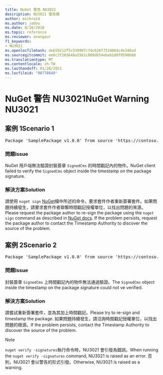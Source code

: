 ```yaml
---
title: NuGet 警告 NU3021
description: NU3021 警告碼
author: mishra14
ms.author: jodou
ms.date: 8/16/2018
ms.topic: reference
ms.reviewer: anangaur
f1_keywords:
- NU3021
ms.openlocfilehash: deb59212f5c530997c74c620f7534864c4e346ad
ms.sourcegitcommit: ee6c3f203648a5561c809db54ebeb1d0f0598b68
ms.translationtype: MT
ms.contentlocale: zh-TW
ms.lasthandoff: 01/26/2021
ms.locfileid: "98778649"
---
```

# <a name="nuget-warning-nu3021"></a><span data-ttu-id="24865-103">NuGet 警告 NU3021</span><span class="sxs-lookup"><span data-stu-id="24865-103">NuGet Warning NU3021</span></span>

## <a name="scenario-1"></a><span data-ttu-id="24865-104">案例 1</span><span class="sxs-lookup"><span data-stu-id="24865-104">Scenario 1</span></span>

<pre>Package 'SamplePackage v1.0.0' from source 'https://contoso.com/index.json': The primary signature's timestamp signature validation failed.</pre>

### <a name="issue"></a><span data-ttu-id="24865-105">問題</span><span class="sxs-lookup"><span data-stu-id="24865-105">Issue</span></span>

<span data-ttu-id="24865-106">NuGet 用戶端無法驗證封裝簽章 `SignedCms` 的時間戳記內的物件。</span><span class="sxs-lookup"><span data-stu-id="24865-106">NuGet client failed to verify the `SignedCms` object inside the timestamp on the package signature.</span></span>


### <a name="solution"></a><span data-ttu-id="24865-107">解決方案</span><span class="sxs-lookup"><span data-stu-id="24865-107">Solution</span></span>

<span data-ttu-id="24865-108">請使用 `nuget sign` [NuGet](../../create-packages/sign-a-package.md)檔中所述的命令，要求套件作者重新簽署套件。如果問題持續發生，請要求套件作者聯繫時間戳記授權單位，以找出問題的來源。</span><span class="sxs-lookup"><span data-stu-id="24865-108">Please request the package author to re-sign the package using the `nuget sign` command as described in [NuGet docs](../../create-packages/sign-a-package.md). If the problem persists, request the package author to contact the Timestamp Authority to discover the source of the problem.</span></span>



## <a name="scenario-2"></a><span data-ttu-id="24865-109">案例 2</span><span class="sxs-lookup"><span data-stu-id="24865-109">Scenario 2</span></span>

<pre>Package 'SamplePackage v1.0.0' from source 'https://contoso.com/index.json': The timestamp signature validation failed.</pre>

### <a name="issue"></a><span data-ttu-id="24865-110">問題</span><span class="sxs-lookup"><span data-stu-id="24865-110">Issue</span></span>

<span data-ttu-id="24865-111">封裝簽章 `SignedCms` 上時間戳記內的物件無法通過驗證。</span><span class="sxs-lookup"><span data-stu-id="24865-111">The `SignedCms` object inside the timestamp on the package signature could not ve verified.</span></span>


### <a name="solution"></a><span data-ttu-id="24865-112">解決方案</span><span class="sxs-lookup"><span data-stu-id="24865-112">Solution</span></span>

<span data-ttu-id="24865-113">請嘗試重新簽署套件，並為其加上時間戳記。</span><span class="sxs-lookup"><span data-stu-id="24865-113">Please try to re-sign and timestamp the package.</span></span> <span data-ttu-id="24865-114">如果問題持續發生，請洽詢時間戳記授權單位，以找出問題的根源。</span><span class="sxs-lookup"><span data-stu-id="24865-114">If the problem persists, contact the Timestamp Authority to discover the source of the problem.</span></span>


> [!Note]
> <span data-ttu-id="24865-115">`nuget verify -signatures`執行命令時，NU3021 會引發為錯誤。</span><span class="sxs-lookup"><span data-stu-id="24865-115">When running the `nuget verify -signatures` command, NU3021 is raised as an error.</span></span> <span data-ttu-id="24865-116">否則，NU3021 會以警告的形式引發。</span><span class="sxs-lookup"><span data-stu-id="24865-116">Otherwise, NU3021 is raised as a warning.</span></span>
